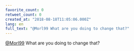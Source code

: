 ```yaml
---
favorite_count: 0
retweet_count: 0
created_at: "2018-08-18T11:05:06.000Z"
lang: en
full_text: "@Morl99 What are you doing to change that?"
---
```


[@Morl99](https://twitter.com/Morl99) What are you doing to change that?
